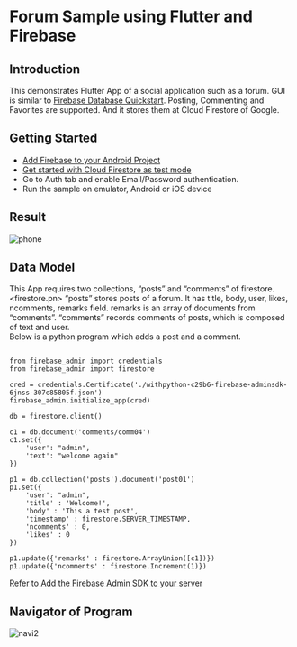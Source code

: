 
# Forum Sample using Flutter and Firebase

## Introduction
This demonstrates Flutter App of a social application such as a forum.  GUI is similar to [Firebase Database Quickstart](https://github.com/firebase/quickstart-android/tree/master/database).
 Posting, Commenting and Favorites are supported.  And it stores them at Cloud Firestore of Google. 

## Getting Started
- [Add Firebase to your Android Project](https://firebase.google.com/docs/android/setup)
- [Get started with Cloud Firestore as test mode](https://firebase.google.com/docs/firestore/quickstart)
- Go to Auth tab and enable Email/Password authentication.
- Run the sample on emulator, Android or iOS device

## Result
![phone](https://user-images.githubusercontent.com/15276052/108579224-4ddcac00-7369-11eb-99be-b099dd660a17.PNG)


## Data Model
This App requires two collections, “posts” and “comments” of firestore. 
<firestore.pn>
“posts” stores posts of a forum.  It has title, body, user, likes, ncomments, remarks field.  remarks is an array of documents from “comments”.  “comments” records comments of posts, which is composed of text and user.  
Below is a python program which adds a post and a comment. 

```import firebase_admin

from firebase_admin import credentials
from firebase_admin import firestore

cred = credentials.Certificate('./withpython-c29b6-firebase-adminsdk-6jnss-307e85805f.json')
firebase_admin.initialize_app(cred)

db = firestore.client()

c1 = db.document('comments/comm04')
c1.set({
    'user': "admin", 
    'text': "welcome again"
})

p1 = db.collection('posts').document('post01')
p1.set({
    'user': "admin", 
    'title' : 'Welcome!',
    'body' : 'This a test post',
    'timestamp' : firestore.SERVER_TIMESTAMP,
    'ncomments' : 0,
    'likes' : 0
})

p1.update({'remarks' : firestore.ArrayUnion([c1])})
p1.update({'ncomments' : firestore.Increment(1)})
```

[Refer to Add the Firebase Admin SDK to your server](https://firebase.google.com/docs/admin/setup#python)

## Navigator of Program
![navi2](https://user-images.githubusercontent.com/15276052/108575890-051ff580-735f-11eb-861c-9e9e5b35cd3a.png)
